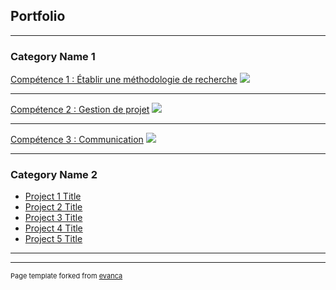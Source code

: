 ## Portfolio

---

### Category Name 1 

[Compétence 1 : Établir une méthodologie de recherche](/sample_page)
<img src="images/dummy_thumbnail.jpg?raw=true"/>

---
[Compétence 2 : Gestion de projet](/pdf/sample_presentation.pdf)
<img src="images/dummy_thumbnail.jpg?raw=true"/>

---
[Compétence 3 : Communication](http://example.com/)
<img src="images/dummy_thumbnail.jpg?raw=true"/>

---

### Category Name 2

- [Project 1 Title](http://example.com/)
- [Project 2 Title](http://example.com/)
- [Project 3 Title](http://example.com/)
- [Project 4 Title](http://example.com/)
- [Project 5 Title](http://example.com/)

---




---
<p style="font-size:11px">Page template forked from <a href="https://github.com/evanca/quick-portfolio">evanca</a></p>
<!-- Remove above link if you don't want to attibute -->
